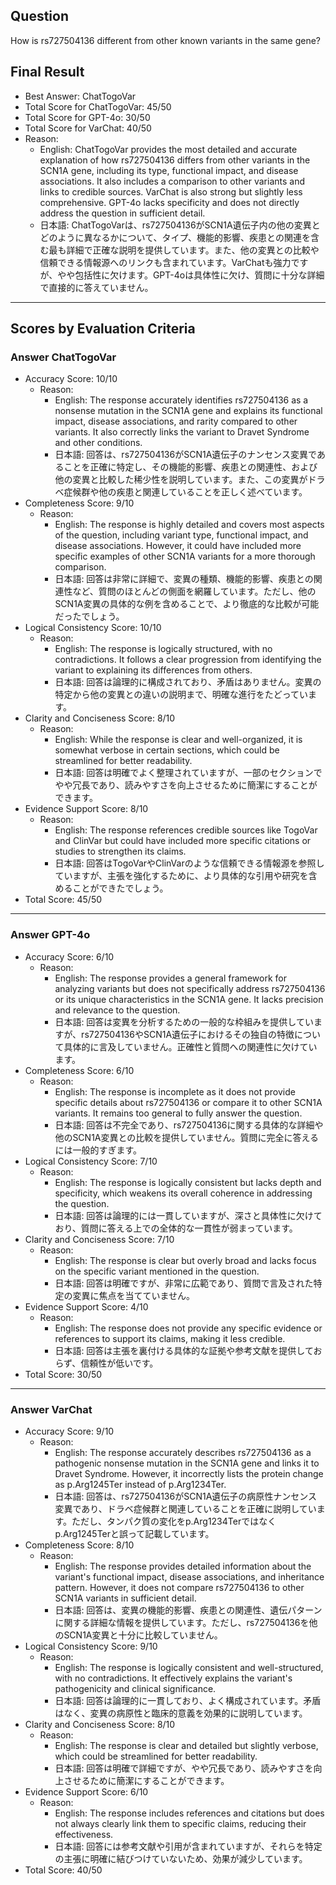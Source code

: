## Question

How is rs727504136 different from other known variants in the same gene?

## Final Result

- Best Answer: ChatTogoVar
- Total Score for ChatTogoVar: 45/50
- Total Score for GPT-4o: 30/50
- Total Score for VarChat: 40/50
- Reason:
  - English: ChatTogoVar provides the most detailed and accurate explanation of how rs727504136 differs from other variants in the SCN1A gene, including its type, functional impact, and disease associations. It also includes a comparison to other variants and links to credible sources. VarChat is also strong but slightly less comprehensive. GPT-4o lacks specificity and does not directly address the question in sufficient detail.
  - 日本語: ChatTogoVarは、rs727504136がSCN1A遺伝子内の他の変異とどのように異なるかについて、タイプ、機能的影響、疾患との関連を含む最も詳細で正確な説明を提供しています。また、他の変異との比較や信頼できる情報源へのリンクも含まれています。VarChatも強力ですが、やや包括性に欠けます。GPT-4oは具体性に欠け、質問に十分な詳細で直接的に答えていません。

---

## Scores by Evaluation Criteria

### Answer ChatTogoVar
- Accuracy Score: 10/10
  - Reason: 
    - English: The response accurately identifies rs727504136 as a nonsense mutation in the SCN1A gene and explains its functional impact, disease associations, and rarity compared to other variants. It also correctly links the variant to Dravet Syndrome and other conditions.
    - 日本語: 回答は、rs727504136がSCN1A遺伝子のナンセンス変異であることを正確に特定し、その機能的影響、疾患との関連性、および他の変異と比較した稀少性を説明しています。また、この変異がドラベ症候群や他の疾患と関連していることを正しく述べています。
- Completeness Score: 9/10
  - Reason: 
    - English: The response is highly detailed and covers most aspects of the question, including variant type, functional impact, and disease associations. However, it could have included more specific examples of other SCN1A variants for a more thorough comparison.
    - 日本語: 回答は非常に詳細で、変異の種類、機能的影響、疾患との関連性など、質問のほとんどの側面を網羅しています。ただし、他のSCN1A変異の具体的な例を含めることで、より徹底的な比較が可能だったでしょう。
- Logical Consistency Score: 10/10
  - Reason: 
    - English: The response is logically structured, with no contradictions. It follows a clear progression from identifying the variant to explaining its differences from others.
    - 日本語: 回答は論理的に構成されており、矛盾はありません。変異の特定から他の変異との違いの説明まで、明確な進行をたどっています。
- Clarity and Conciseness Score: 8/10
  - Reason: 
    - English: While the response is clear and well-organized, it is somewhat verbose in certain sections, which could be streamlined for better readability.
    - 日本語: 回答は明確でよく整理されていますが、一部のセクションでやや冗長であり、読みやすさを向上させるために簡潔にすることができます。
- Evidence Support Score: 8/10
  - Reason: 
    - English: The response references credible sources like TogoVar and ClinVar but could have included more specific citations or studies to strengthen its claims.
    - 日本語: 回答はTogoVarやClinVarのような信頼できる情報源を参照していますが、主張を強化するために、より具体的な引用や研究を含めることができたでしょう。
- Total Score: 45/50

---

### Answer GPT-4o
- Accuracy Score: 6/10
  - Reason: 
    - English: The response provides a general framework for analyzing variants but does not specifically address rs727504136 or its unique characteristics in the SCN1A gene. It lacks precision and relevance to the question.
    - 日本語: 回答は変異を分析するための一般的な枠組みを提供していますが、rs727504136やSCN1A遺伝子におけるその独自の特徴について具体的に言及していません。正確性と質問への関連性に欠けています。
- Completeness Score: 6/10
  - Reason: 
    - English: The response is incomplete as it does not provide specific details about rs727504136 or compare it to other SCN1A variants. It remains too general to fully answer the question.
    - 日本語: 回答は不完全であり、rs727504136に関する具体的な詳細や他のSCN1A変異との比較を提供していません。質問に完全に答えるには一般的すぎます。
- Logical Consistency Score: 7/10
  - Reason: 
    - English: The response is logically consistent but lacks depth and specificity, which weakens its overall coherence in addressing the question.
    - 日本語: 回答は論理的には一貫していますが、深さと具体性に欠けており、質問に答える上での全体的な一貫性が弱まっています。
- Clarity and Conciseness Score: 7/10
  - Reason: 
    - English: The response is clear but overly broad and lacks focus on the specific variant mentioned in the question.
    - 日本語: 回答は明確ですが、非常に広範であり、質問で言及された特定の変異に焦点を当てていません。
- Evidence Support Score: 4/10
  - Reason: 
    - English: The response does not provide any specific evidence or references to support its claims, making it less credible.
    - 日本語: 回答は主張を裏付ける具体的な証拠や参考文献を提供しておらず、信頼性が低いです。
- Total Score: 30/50

---

### Answer VarChat
- Accuracy Score: 9/10
  - Reason: 
    - English: The response accurately describes rs727504136 as a pathogenic nonsense mutation in the SCN1A gene and links it to Dravet Syndrome. However, it incorrectly lists the protein change as p.Arg1245Ter instead of p.Arg1234Ter.
    - 日本語: 回答は、rs727504136がSCN1A遺伝子の病原性ナンセンス変異であり、ドラベ症候群と関連していることを正確に説明しています。ただし、タンパク質の変化をp.Arg1234Terではなくp.Arg1245Terと誤って記載しています。
- Completeness Score: 8/10
  - Reason: 
    - English: The response provides detailed information about the variant's functional impact, disease associations, and inheritance pattern. However, it does not compare rs727504136 to other SCN1A variants in sufficient detail.
    - 日本語: 回答は、変異の機能的影響、疾患との関連性、遺伝パターンに関する詳細な情報を提供しています。ただし、rs727504136を他のSCN1A変異と十分に比較していません。
- Logical Consistency Score: 9/10
  - Reason: 
    - English: The response is logically consistent and well-structured, with no contradictions. It effectively explains the variant's pathogenicity and clinical significance.
    - 日本語: 回答は論理的に一貫しており、よく構成されています。矛盾はなく、変異の病原性と臨床的意義を効果的に説明しています。
- Clarity and Conciseness Score: 8/10
  - Reason: 
    - English: The response is clear and detailed but slightly verbose, which could be streamlined for better readability.
    - 日本語: 回答は明確で詳細ですが、やや冗長であり、読みやすさを向上させるために簡潔にすることができます。
- Evidence Support Score: 6/10
  - Reason: 
    - English: The response includes references and citations but does not always clearly link them to specific claims, reducing their effectiveness.
    - 日本語: 回答には参考文献や引用が含まれていますが、それらを特定の主張に明確に結びつけていないため、効果が減少しています。
- Total Score: 40/50